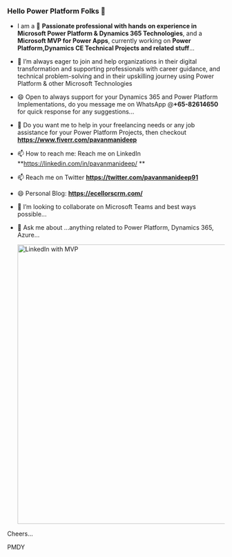 ### Hello Power Platform Folks 👋

- I am a 🔭 **Passionate professional with hands on experience in Microsoft Power Platform & Dynamics 365 Technologies**, and a **Microsoft MVP for Power Apps**, currently working on **Power Platform,Dynamics CE Technical Projects and related stuff**...
- 🤔 I’m always eager to join and help organizations in their digital transformation and supporting professionals with career guidance, and technical problem-solving and in  their upskilling journey using Power Platform & other Microsoft Technologies 
- 😄 Open to always support for your Dynamics 365 and Power Platform Implementations, do you message me on WhatsApp @**+65-82614650** for quick response for any suggestions...
- 🌱 Do you want me to help in your freelancing needs or any job assistance for your Power Platform Projects, then checkout **https://www.fiverr.com/pavanmanideep**
- 📫 How to reach me: Reach me on LinkedIn **https://linkedin.com/in/pavanmanideep/ **
- 📫 Reach me on Twitter **https://twitter.com/pavanmanideep91**
- 😄 Personal Blog: **https://ecellorscrm.com/**
- 👯 I’m looking to collaborate on Microsoft Teams and best ways possible...
- 💬 Ask me about ...anything related to Power Platform, Dynamics 365, Azure...

  <img width="646" alt="LinkedIn with MVP" src="https://github.com/user-attachments/assets/049a4308-3c18-4d7e-b648-d524b084aef9">
 
Cheers...

PMDY


